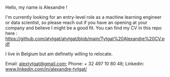 Hello, my name is Alexandre !

I'm currently looking for an entry-level role as a machine learning engineer or data scientist, so please reach out if you have an opening at your company and believe I might be a good fit. You can find my CV in this repo here : https://github.com/atytgat/atytgat/blob/main/Tytgat%20Alexandre%20CV.pdf

I live in Belgium but am definetly willing to relocate.

Email: alextytgat@gmail.com;
Phone: + 32 497 10 80 48;
Linkedin:  www.linkedin.com/in/alexandre-tytgat/


<!---
atytgat/atytgat is a ✨ special ✨ repository because its `README.md` (this file) appears on your GitHub profile.
You can click the Preview link to take a look at your changes.
--->
